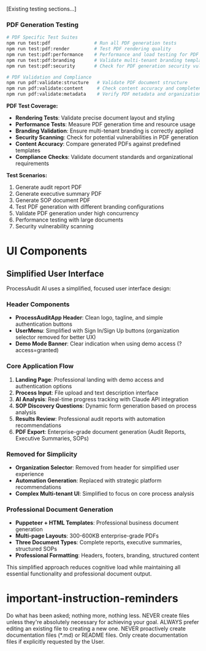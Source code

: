 [Existing testing sections...]

### PDF Generation Testing
```bash
# PDF Specific Test Suites
npm run test:pdf                # Run all PDF generation tests
npm run test:pdf:render         # Test PDF rendering quality
npm run test:pdf:performance    # Performance and load testing for PDF generation
npm run test:pdf:branding       # Validate multi-tenant branding templates
npm run test:pdf:security       # Check for PDF generation security vulnerabilities

# PDF Validation and Compliance
npm run pdf:validate:structure   # Validate PDF document structure
npm run pdf:validate:content     # Check content accuracy and completeness
npm run pdf:validate:metadata    # Verify PDF metadata and organizational branding
```

**PDF Test Coverage:**
- **Rendering Tests**: Validate precise document layout and styling
- **Performance Tests**: Measure PDF generation time and resource usage
- **Branding Validation**: Ensure multi-tenant branding is correctly applied
- **Security Scanning**: Check for potential vulnerabilities in PDF generation
- **Content Accuracy**: Compare generated PDFs against predefined templates
- **Compliance Checks**: Validate document standards and organizational requirements

**Test Scenarios:**
1. Generate audit report PDF
2. Generate executive summary PDF
3. Generate SOP document PDF
4. Test PDF generation with different branding configurations
5. Validate PDF generation under high concurrency
6. Performance testing with large documents
7. Security vulnerability scanning

# UI Components

## Simplified User Interface
ProcessAudit AI uses a simplified, focused user interface design:

### Header Components
- **ProcessAuditApp Header**: Clean logo, tagline, and simple authentication buttons
- **UserMenu**: Simplified with Sign In/Sign Up buttons (organization selector removed for better UX)
- **Demo Mode Banner**: Clear indication when using demo access (?access=granted)

### Core Application Flow
1. **Landing Page**: Professional landing with demo access and authentication options
2. **Process Input**: File upload and text description interface
3. **AI Analysis**: Real-time progress tracking with Claude API integration
4. **SOP Discovery Questions**: Dynamic form generation based on process analysis
5. **Results Review**: Professional audit reports with automation recommendations
6. **PDF Export**: Enterprise-grade document generation (Audit Reports, Executive Summaries, SOPs)

### Removed for Simplicity
- **Organization Selector**: Removed from header for simplified user experience
- **Automation Generation**: Replaced with strategic platform recommendations
- **Complex Multi-tenant UI**: Simplified to focus on core process analysis

### Professional Document Generation
- **Puppeteer + HTML Templates**: Professional business document generation
- **Multi-page Layouts**: 300-600KB enterprise-grade PDFs
- **Three Document Types**: Complete reports, executive summaries, structured SOPs
- **Professional Formatting**: Headers, footers, branding, structured content

This simplified approach reduces cognitive load while maintaining all essential functionality and professional document output.

# important-instruction-reminders
Do what has been asked; nothing more, nothing less.
NEVER create files unless they're absolutely necessary for achieving your goal.
ALWAYS prefer editing an existing file to creating a new one.
NEVER proactively create documentation files (*.md) or README files. Only create documentation files if explicitly requested by the User.